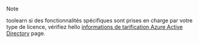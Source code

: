 > [!NOTE]
> toolearn si des fonctionnalités spécifiques sont prises en charge par votre type de licence, vérifiez hello [informations de tarification Azure Active Directory](https://azure.microsoft.com/pricing/details/active-directory/) page. 

